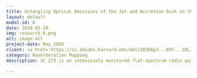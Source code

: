 ```yaml
---
title: Untangling Optical Emissions of the Jet and Accretion Disk in the Flat-Spectrum Radio Quasar 3C 273 with Reverberation Mapping Data
layout: default
modal-id: 6
date: 2020-05-20
img: research_6.png
alt: image-alt
project-date: May 2020
client: <a href='https://ui.adsabs.harvard.edu/abs/2020ApJ...897...18L/abstract'>Li et al. 2020, ApJ, 897, 18</a>
category: Reverberation Mappong
description: 3C 273 is an intensively monitored flat-spectrum radio quasar with both a beamed jet and blue bump together with broad emission lines. The coexistence of the comparably prominent jet and accretion disk leads to complicated variability properties. Recent reverberation mapping monitoring for 3C 273 revealed that the optical continuum shows a distinct long-term trend that does not have a corresponding echo in the Hbeta fluxes. We compile multi-wavelength monitoring data from the Swift archive and other ground-based programs and clearly find two components of emissions at optical wavelength. One component stems from the accretion disk itself and the other component can be ascribed to the jet contribution, which also naturally accounts for the non-echoed trend in reverberation mapping data. We develop an approach to decouple the optical emissions from the jet and accretion disk in 3C 273 with the aid of multi-wavelength monitoring data. By assuming the disk emission has a negligible polarization in consideration of the low inclination of the jet, the results show that the jet contributes a fraction of ~10% at the minimum and up to ~40% at the maximum to the total optical emissions. This is the first time to provide a physical interpretation to the "detrending" manipulation conventionally adopted in reverberation mapping analysis. Our work also illustrates the importance of appropriately analyzing variability properties in cases of coexisting jets and accretion disks. 

---
```

